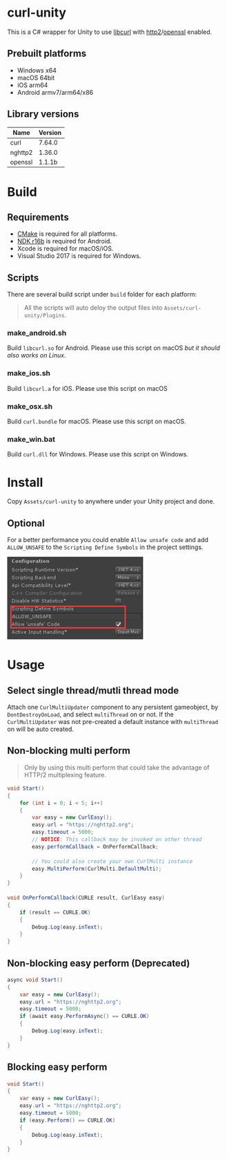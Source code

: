 # curl-unity

This is a C# wrapper for Unity to use [libcurl](https://github.com/curl/curl) with [http2](https://github.com/nghttp2/nghttp2)/[openssl](https://github.com/openssl/openssl) enabled.

## Prebuilt platforms

* Windows x64
* macOS 64bit
* iOS arm64
* Android armv7/arm64/x86

## Library versions

|Name|Version|
|-|-|
|curl|7.64.0|
|nghttp2|1.36.0|
|openssl|1.1.1b|

# Build

## Requirements

* [CMake](https://cmake.org/download/) is required for all platforms.
* [NDK r16b](https://developer.android.com/ndk/downloads/older_releases.html) is required for Android.
* Xcode is required for macOS/iOS.
* Visual Studio 2017 is required for Windows.

## Scripts

There are several build script under `build` folder for each platform:

> All the scripts will auto deloy the output files into `Assets/curl-unity/Plugins`.

### make_android.sh
    
Build `libcurl.so` for Android. Please use this script on macOS *but it should also works on Linux*.

### make_ios.sh

Build `libcurl.a` for iOS. Please use this script on macOS

### make_osx.sh

Build `curl.bundle` for macOS. Please use this script on macOS.

### make_win.bat

Build `curl.dll` for Windows. Please use this script on Windows.

# Install

Copy `Assets/curl-unity` to anywhere under your Unity project and done.

## Optional

For a better performance you could enable `Allow unsafe code` and add `ALLOW_UNSAFE` to the `Scripting Define Symbols` in the project settings.

![project settings](doc/project_settings.png)

# Usage

## Select single thread/mutli thread mode

Attach one `CurlMultiUpdater` component to any persistent gameobject, by `DontDestroyOnLoad`, and select `multiThread` on or not.
If the `CurlMultiUpdater` was not pre-created a default instance with `multiThread` on will be auto created.

## Non-blocking multi perform

> Only by using this multi perform that could take the advantage of HTTP/2 multiplexing feature.

```csharp
void Start()
{
    for (int i = 0; i < 5; i++)
    {
        var easy = new CurlEasy();
        easy.url = "https://nghttp2.org";
        easy.timeout = 5000;
        // NOTICE: This callback may be invoked on other thread
        easy.performCallback = OnPerformCallback;

        // You could also create your own CurlMulti instance
        easy.MultiPerform(CurlMulti.DefaultMulti);
    }
}

void OnPerformCallback(CURLE result, CurlEasy easy)
{
    if (result == CURLE.OK)
    {
        Debug.Log(easy.inText);
    }
}
```

## Non-blocking easy perform (Deprecated)
```csharp
async void Start()
{
    var easy = new CurlEasy();
    easy.url = "https://nghttp2.org";
    easy.timeout = 5000;
    if (await easy.PerformAsync() == CURLE.OK)
    {
        Debug.Log(easy.inText);
    }
}
```

## Blocking easy perform

```csharp
void Start()
{
    var easy = new CurlEasy();
    easy.url = "https://nghttp2.org";
    easy.timeout = 5000;
    if (easy.Perform() == CURLE.OK)
    {
        Debug.Log(easy.inText);
    }
}
```

